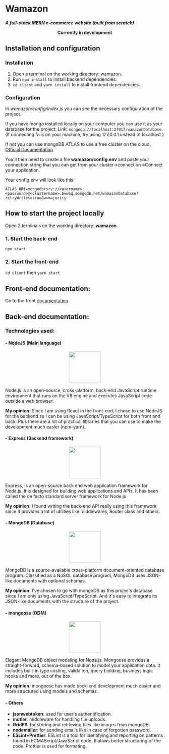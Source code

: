 # Wamazon

**_A full-stack MERN e-commerce website (built from scratch)_**

<p align="center"><b>Currently in development</b></p>

## Installation and configuration

### Installation

1. Open a terminal on the working directory: wamazon.
2. Run `npm install` to install backend dependencies.
3. `cd client` and `yarn install` to install frontend dependencies.

### Configuration

In _wamazon/config/index.js_ you can see the necessary configuration of the project.

If you have mongo installed locally on your computer you can use it as your database for the project. Link: `mongodb://localhost:27017/wamazonDatabase`. (If connecting fails on your machine, try using 127.0.0.1 instead of localhost )

If not you can use mongoDB ATLAS to use a free cluster on the cloud. [Official Documentation](https://docs.atlas.mongodb.com/getting-started/)

You'll then need to create a file **wamazon/config.env** and paste your connection string that you can get from your cluster->connection->Connect your application.

Your config.env will look like this:

`ATLAS_URI=mongodb+srv://<username>:<password>@<clustername>.bew5q.mongodb.net/wamazonDatabase?retryWrites=true&w=majority`

## How to start the project locally

Open 2 terminals on the working directory: **wamazon**.

### 1. Start the back-end

`npm start`

### 2. Start the front-end

`cd client` then `yarn start`

## Front-end documentation:

Go to the front [documentation](client/README.md)

## Back-end documentation:

### Technologies used:

#### - **NodeJS** (Main language)

<p align="center">
<img src="https://upload.wikimedia.org/wikipedia/commons/thumb/d/d9/Node.js_logo.svg/1200px-Node.js_logo.svg.png" width="100">
</p>

Node.js is an open-source, cross-platform, back-end JavaScript runtime environment that runs on the V8 engine and executes JavaScript code outside a web browser.

**My opinion**: Since I am using React in the front-end, I chose to use NodeJS for the backend so I can be using JavaScript/TypeScript for both front and back. Plus there are a lot of practical libraries that you can use to make the development much easier (npm-yarn).

#### - **Express** (Backend framework)

<p align="center">
<img src="https://upload.wikimedia.org/wikipedia/commons/6/64/Expressjs.png" width="100">
</p>

Express, is an open-source back end web application framework for Node.js. It is designed for building web applications and APIs. It has been called the de facto standard server framework for Node.js

**My opinion**: I found writing the back-end API really using this framework since it provides a lot of utilities like middlewares, Router class and others.

#### - **MongoDB** (Database)

<p align="center">
<img src="https://upload.wikimedia.org/wikipedia/fr/thumb/4/45/MongoDB-Logo.svg/langfr-220px-MongoDB-Logo.svg.png" width="100">
</p>

MongoDB is a source-available cross-platform document-oriented database program. Classified as a NoSQL database program, MongoDB uses JSON-like documents with optional schemas.

**My opinion**: I've chosen to go with mongoDB as this projec's database since I am only using JavaScript/TypeScript. And it's easy to integrate its JSON-like documents with the structure of the project.

#### - **mongoose** (ODM)

<p align="center">
<img src="https://tsed.io/mongoose.png" width="100">
</p>

Elegant MongoDB object modeling for Node.js. Mongoose provides a straight-forward, schema-based solution to model your application data. It includes built-in type casting, validation, query building, business logic hooks and more, out of the box.

**My opinion**: mongoose has made back-end development much easier and more structured using models and schemas.

#### - Others

- **jsonwebtoken**: used for user's authentification.
- **mutler**: middleware for handling file uploads.
- **GridFS**: for storing and retrieving files like images from mongoDB.
- **nodemailer**: for sending emails like in case of forgotten password.
- **ESLint+Prettier**: ESLint is a tool for identifying and reporting on patterns found in ECMAScript/JavaScript code. It alows better structuring of the code. Prettier is used for formating.
